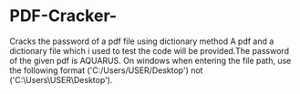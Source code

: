 # PDF-Cracker-
Cracks the password of a pdf file using dictionary method
A pdf and a dictionary file which i used to test the code will be provided.The password of the given pdf is AQUARUS.
On windows when entering the file path, use the following format ('C:/Users/USER/Desktop') not ('C:\Users\USER\Desktop').
